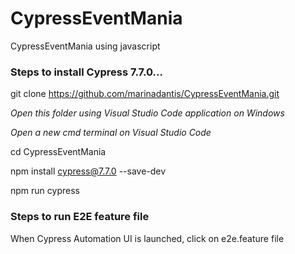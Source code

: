 # CypressEventMania
CypressEventMania using javascript

### Steps to install Cypress 7.7.0...

git clone https://github.com/marinadantis/CypressEventMania.git

*Open this folder using Visual Studio Code application on Windows*

*Open a new cmd terminal on Visual Studio Code*

cd CypressEventMania

npm install cypress@7.7.0 --save-dev

npm run cypress

### Steps to run E2E feature file

When Cypress Automation UI is launched, click on e2e.feature file

